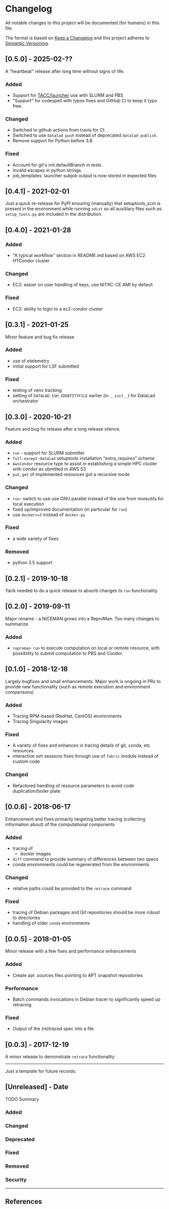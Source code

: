 # Changelog
All notable changes to this project will be documented (for humans) in this file.

The format is based on [Keep a Changelog](http://keepachangelog.com/en/1.0.0/)
and this project adheres to [Semantic Versioning](http://semver.org/spec/v2.0.0.html).

## [0.5.0] - 2025-02-??

A "heartbeat" release after long time without signs of life.

### Added
- Support for [TACC/launcher](https://github.com/TACC/launcher) use with SLURM and PBS
- "Support" for codespell with typos fixes and GitHub CI to keep it typo free.
### Changed
- Switched to github actions from travis for CI.
- Switched to use `datalad push` instead of deprecated `datalad publish`.
- Remove support for Python before 3.8.
### Fixed
- Account for git's init.defaultBranch in tests.
- Invalid escapes in python strings.
- job_templates: launcher subjob output is now stored in expected files

## [0.4.1] - 2021-02-01

Just a quick re-release for PyPI ensuring (manually) that setuptools_scm is present
in the environment while running `sdist` so all auxililary files such as `setup_tools.py`
are included in the distribution.

## [0.4.0] - 2021-01-28

### Added
- "A typical workflow" section in README.md based on AWS EC2 HTCondor cluster
### Changed
- EC2: easier on user handling of keys, use NITRC-CE AMI by default
### Fixed
- EC2: ability to login to a ec2-condor cluster

## [0.3.1] - 2021-01-25

Minor feature and bug fix release
### Added
- use of etelemetry
- initial support for LSF submitted
### Fixed
- testing of venv tracking
- setting of `DATALAD_SSH_IDENTITYFILE` earlier (in `__init__`) for DataLad orchestrator

## [0.3.0] - 2020-10-21
Feature and bug fix release after a long release silence.
### Added
- `run` - support for SLURM submitter
- `full-except-datalad` setuptools installation "extra_requires" scheme
- `AwsCondor` resource type to assist in establishing a simple HPC cluster with
  condor as ubmitted in AWS S3
- `put`, `get` of implemented resources got a recursive mode
### Changed
- `run`- switch to use use GNU parallel instead of the one from moreutils
  for local execution
- fixed up/improved documentation (in particular for `run`)
- use `docker>=3` instead of `docker-py`
### Fixed
- a wide variety of fixes
### Removed
- python 3.5 support

## [0.2.1] - 2019-10-18
Yarik needed to do a quick release to absorb changes to `run`
functionality.

## [0.2.0] - 2019-09-11
Major rename - a NICEMAN grows into a ReproMan.  Too many changes to summarize
### Added
- `reproman run` to execute computation on local or remote resource, with
  possibility to submit computation to PBS and Condor.

## [0.1.0] - 2018-12-18
Largely bugfixes and small enhancements. Major work is ongoing in PRs
to provide new functionality (such as remote execution and environment
comparisons)
### Added
- Tracing RPM-based (RedHat, CentOS) environments
- Tracing Singularity images
### Fixed
- A variety of fixes and enhances in tracing details of git, conda,
  etc resources.
- interactive ssh sessions fixes through use of `fabric` module instead of
  custom code
### Changed
- Refactored handling of resource parameters to avoid code duplication/boiler
  plate

## [0.0.6] - 2018-06-17
Enhancement and fixes primarily targeting better tracing (collecting
information about) of the computational components
### Added
- tracing of
  - docker images
- `diff` command to provide summary of differences between two specs
- conda environments could be regenerated from the environments
### Changed
- relative paths could be provided to the `retrace` command
### Fixed
- tracing of Debian packages and Git repositories should be more robust
  to directories
- handling of older `conda` environments

## [0.0.5] - 2018-01-05
Minor release with a few fixes and performance enhancements
### Added
- Create apt .sources files pointing to APT snapshot repositories
### Performance
- Batch commands invocations in Debian tracer to significantly speed up
  retracing
### Fixed
- Output of the (re)traced spec into a file

## [0.0.3] - 2017-12-19
A minor release to demonstrate `retrace` functionality

---

Just a template for future records:

## [Unreleased] - Date
TODO Summary
### Added
### Changed
### Deprecated
### Fixed
### Removed
### Security

---

## References
[datalad]: http://datalad.org
[reproman]: http://reproman.repronim.org
[repronim]: http://repronim.org
[simple_workflow]: https://github.com/ReproNim/simple_workflow
